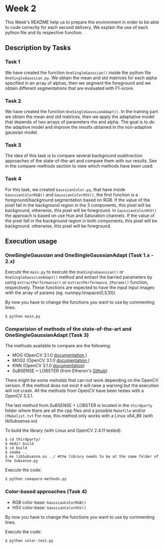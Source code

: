# Week 2

This Week's README help us to prepare the environment in order to be able to code correctly for each second delivery. We explain the use of each python file and its respective function.

## Description by Tasks

### Task 1
We have created the function `OneSingleGaussian()` inside the python file `OneSingleGaussian.py`. We obtain the mean and std matrices for each alpha specified in an array of alphas, then we segment the foreground and we obtain different segmentations that are evaluated with F1-score.

### Task 2
We have created the function `OneSingleGaussianAdapt()`. In the training part we obtain the mean and std matrices, then we apply the adaptative model that depends of two arrays of parameters rho and alpha. The goal is to do the adaptive model and improve the results obtained in the non-adaptive gaussian model.

### Task 3
The idea of this task is to compare several background susbtraction approaches of the state-of-the-art and compare them with our results. See in the compare-methods section to view which methods have been used.

### Task 4
For this task, we created `GaussianColor.py`, that have inside `GaussianColorRGB()` and `GaussianColorHSV()`, the first function is a foreground/background segmentation based on RGB. If the value of the pixel fall in the background region in the 3 components, this pixel will be background, otherwise, this pixel will be foreground. In `GaussianColorHSV()` the approach is based on use Hue and Saturation channels. If the value of the pixel fall in the background region in both components, this pixel will be background. otherwise, this pixel will be foreground.

## Execution usage
### OneSingleGaussian and OneSingleGaussianAdapt (Task 1.x - 2.x)
Execute the `main.py` to execute the `OneSingleGaussian()` or `OneSingleGaussianAdapt()` method and extract the barried parameters by using `extractPerformance()` or `extractPerformance_2Params()` function, respectively.
These functions are expected to have the input input images with the array of params (eg. nunmpy.linspace(0,5,10))

By now you have to change the functions you want to use by commenting lines.
```sh
$ python main.py
```

### Comparision of methods of the state-of-the-art and OneSingleGaussianAdapt (Task 3)

The methods available to compare are the following:
- MOG (OpenCV 3.1.0 [documentation ](https://docs.opencv.org/3.1.0/d6/da7/classcv_1_1bgsegm_1_1BackgroundSubtractorMOG.html))
- MOG2 (OpenCV 3.1.0 [documentation ](https://docs.opencv.org/3.1.0/d7/d7b/classcv_1_1BackgroundSubtractorMOG2.html))
- KNN (OpenCV 3.1.0 [documentation](https://docs.opencv.org/3.1.0/db/d88/classcv_1_1BackgroundSubtractorKNN.html))
- SuBSENSE + LOBSTER (from Etheron's [Github](https://github.com/ethereon/subsense))

There might be some mehotds that can not work depending on the OpenCV version. If the method does not exist it will raise a warning but the execution will not crash. All the methods from OpenCV have been testes with a OpenCV 3.3.1.

The last method from SuBSENSE + LOBSTER is located in the `thirdparty` folder where there are all the cpp files and a possible `Makefile` and/or `CMakelist.txt` For now, this method only works with a Linux x64_86 (with libSubsense.so)

To build the library (with Linux and OpenCV 2.4.11 tested):
```
$ cd thirdparty/
$ mkdir build
$ cd build
$ cmake ..
$ mv libSubsense.so ../ #the library needs to be at the same folder of the Subsense.py
```

Execute the code:

```sh
$ python comapare-methods.py
```

### Color-based approaches (Task 4)
- RGB color-base: `GaussianColorRGB()`
- HSV color-base: `GaussianColorHSV()`

By now you have to change the functions you want to use by commenting lines.

Execute the code:

```sh
$ python color-test.py
```

